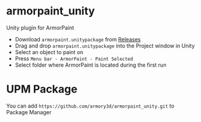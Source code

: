 # armorpaint_unity
Unity plugin for ArmorPaint

- Download `armorpaint.unitypackage` from [Releases](https://github.com/armory3d/armorpaint_unity/releases)
- Drag and drop `armorpaint.unitypackage` into the Project window in Unity
- Select an object to paint on
- Press `Menu bar - ArmorPaint - Paint Selected`
- Select folder where ArmorPaint is located during the first run

# UPM Package

You can add `https://github.com/armory3d/armorpaint_unity.git` to Package Manager